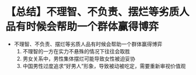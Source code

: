 # 【总结】不理智、不负责、摆烂等劣质人品有时候会帮助一个群体赢得博弈

-   不理智、不负责、摆烂等劣质人品有时候会帮助一个群体赢得博弈
    1.  不理智的一方在实力不悬殊的情况下往往会取胜
    2.  男女关系中，男性集体摆烂可能导致女性被迫妥协
    3.  中国男性过度追求“好男人”形象，导致被动被吃定，需要重新审视价值观